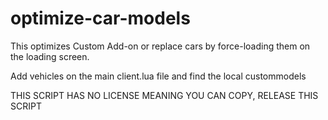 # optimize-car-models

This optimizes Custom Add-on or replace cars by force-loading them on the loading screen.

Add vehicles on the main client.lua file and find the local custommodels 

THIS SCRIPT HAS NO LICENSE
MEANING YOU CAN COPY, RELEASE THIS SCRIPT 
